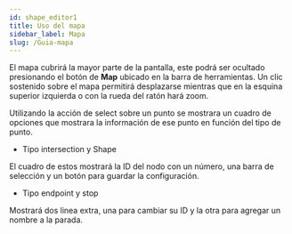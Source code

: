```yaml
---
id: shape_editor1
title: Uso del mapa
sidebar_label: Mapa
slug: /Guia-mapa
---
```


El mapa cubrirá la mayor parte de la pantalla, este podrá ser ocultado presionando el botón de **Map** ubicado en la barra de herramientas.
Un clic sostenido sobre el mapa permitirá desplazarse mientras que en la esquina superior izquierda o con la rueda del ratón hará zoom.

Utilizando la acción de select sobre un punto se mostrara un cuadro de opciones que mostrara la información de ese punto en función del tipo de punto.

+ Tipo intersection y Shape

El cuadro de estos mostrará la ID del nodo con un número, una barra de selección y un botón para guardar la configuración.

+ Tipo endpoint y stop

Mostrará dos linea extra, una para cambiar su ID y la otra para agregar un nombre a la parada.
